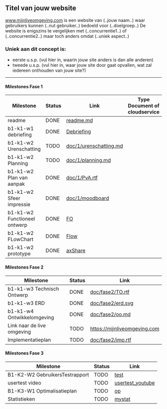 ## Titel van jouw website
www.mijnliveomgeving.com is een website van (..jouw naam..) waar gebruikers kunnen (..nut gebruiker..) bedoeld voor (..doelgroep..)
De website is enigszins te vergelijken met (..concurrentie1..) of (..concurrentie2..) maar toch anders omdat (..uniek aspect..)

### Uniek aan dit concept is: 
 * eerste u.s.p. (vul hier in, waarin jouw site anders is dan alle anderen)
 * tweede u.s.p. (vul hier in, waar jouw site door gaat opvallen, wat zal iedereen onthouden van jouw site?)

---
#### Milestones Fase 1
| Milestone  | Status | Link | Type Document of cloudservice |
| ------ |  ------ | ------ | ------ |
| readme                         | DONE |  [readme.md]            |
| b1-k1-w1 debriefing            | DONE | [Debriefing]            |
| b1-k1-w2 Urenschatting         | TODO | [doc/1/urenschatting.md]|
| b1-k1-w2 Planning              | TODO | [doc/1/planning.md]     |
| b1-k1-w2 Plan van aanpak       | DONE | [doc/1/PvA.rtf]         |
| b1-k1-w2 Sfeer impressie       | DONE | [doc/1/moodboard]       |
| b1-k1-w2 Functioneel ontwerp   | DONE | [FO]                    |
| b1-k1-w2 FLowChart             | DONE | [Flow]                  |
| b1-k1-w2 prototype             | DONE | [axShare]               |

   [readme.md]: <https://github.com/JouwGithubNaam/myband/blob/master/readme.md>
   [Leidraad_uitgangspunt.md]: <https://github.com/HjalmarSnoep/MyBandStarter/blob/master/doc/1/uitgangspunt.md>
   [Debriefing]: <https://drive.google.com/open?id=0B_nhWaf9XEtEdkFQbFpQODEtQUk>
   [doc/1/PvA.rtf]: <https://drive.google.com/open?id=0B_nhWaf9XEtERUpRUVg2UUxORUU>
   [doc/1/urenschatting.md]: <https://github.com/HjalmarSnoep/MyBandStarter/blob/master/doc/1/Urenschatting.md>
   [doc/1/planning.md]: <https://github.com/HjalmarSnoep/MyBandStarter/blob/master/doc/1/planning.md>
   [doc/1/moodboard]: <https://drive.google.com/open?id=0B_nhWaf9XEtEc3Z6dXh1LWxJckE>
   [FO]: <https://drive.google.com/open?id=0B_nhWaf9XEtES1dHbmpNUklRS0k>
   [Flow]: <https://drive.google.com/open?id=0B_nhWaf9XEtER1dBMlBBYkUwU1k>
   [axShare]: <https://drive.google.com/open?id=0B_nhWaf9XEtEcXB1T0NtMFZjcDA>

#### Milestones Fase 2
| Milestone  | Status | Link |
| ------ |  ------ | ------ |
| b1-k1-w3 Technisch Ontwerp |  DONE |  [doc/fase2/TO.rtf] |
| b1-k1-w3 ERD               |  DONE |  [doc/fase2/erd.svg] | Staat in technisch ontwerp |
| b1-k1-w4 Ontwikkelomgeving |  DONE |  [doc/fase2/oo.md]| Staat in technisch ontwerp |
| Link naar de live omgeving |  TODO |  <https://mijnliveomgeving.com>|
| Implementatieplan          | TODO |  [doc/fase2/imp.rtf] |

   [doc/fase2/TO.rtf]: <https://drive.google.com/open?id=0B_nhWaf9XEtETUo4VnZVd3RjaU0>
   [doc/fase2/erd.svg]: <https://drive.google.com/open?id=0B_nhWaf9XEtETUo4VnZVd3RjaU0>
   [doc/fase2/oo.md]: <https://drive.google.com/open?id=0B_nhWaf9XEtETUo4VnZVd3RjaU0>
   [doc/fase2/imp.rtf]: <http://github.com/jouwgithub/doc/fase2/imp.rtf>
   
#### Milestones Fase 3
| Milestone  | Status | Link |
| ------ |  ------ | ------ |
| B1-K2-W2 GebruikersTestrapport | TODO |  [test] |
| usertest video | TODO |[usertest_youtube] |
| B1-K3-W1 Optimalisatieplan | TODO |  [op] |
| Statistieken | TODO |  [mystat]|

 [usertest_youtube]: <https://youtu.be/17WoOqgXsRM?list=PLRqwX-V7Uu6ZiZxtDDRCi6uhfTH4FilpH>
 [test]: <https://docs.google.com/spreadsheets/>
 [op]: <https://docs.google.com/spreadsheets/>
 [mystat]: <https://docs.google.com/spreadsheets/>





